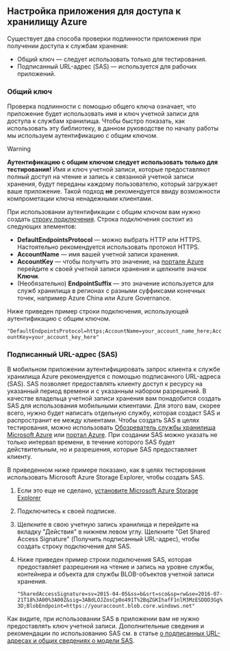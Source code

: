 ## <a name="configure-your-application-to-access-azure-storage"></a>Настройка приложения для доступа к хранилищу Azure
Существует два способа проверки подлинности приложения при получении доступа к службам хранения:

* Общий ключ — следует использовать только для тестирования.
* Подписанный URL-адрес (SAS) — используется для рабочих приложений.

### <a name="shared-key"></a>Общий ключ
Проверка подлинности с помощью общего ключа означает, что приложение будет использовать имя и ключ учетной записи для доступа к службам хранилища. Чтобы быстро показать, как использовать эту библиотеку, в данном руководстве по началу работы мы используем аутентификацию с общим ключом.

> [!WARNING] 
> **Аутентификацию с общим ключом следует использовать только для тестирования!** Имя и ключ учетной записи, которые предоставляют полный доступ на чтение и запись к связанной учетной записи хранения, будут переданы каждому пользователю, который загружает ваше приложение. Такой подход **не** рекомендуется ввиду возможности компрометации ключа ненадежными клиентами.
> 
> 

При использовании аутентификации с общим ключом вам нужно создать [строку подключения](../articles/storage/storage-configure-connection-string.md). Строка подключения состоит из следующих элементов:  

* **DefaultEndpointsProtocol** — можно выбрать HTTP или HTTPS. Настоятельно рекомендуется использовать протокол HTTPS.
* **AccountName** — имя вашей учетной записи хранения.
* **AccountKey** — чтобы получить это значение, на [портале Azure](https://portal.azure.com) перейдите к своей учетной записи хранения и щелкните значок **Ключи**.
* (Необязательно) **EndpointSuffix** — это значение используется для служб хранилища в регионах с разными суффиксами конечных точек, например Azure China или Azure Governance.

Ниже приведен пример строки подключения, использующей аутентификацию с общим ключом.

`"DefaultEndpointsProtocol=https;AccountName=your_account_name_here;AccountKey=your_account_key_here"`

### <a name="shared-access-signatures-sas"></a>Подписанный URL-адрес (SAS)
В мобильном приложении аутентифицировать запрос клиента к службе хранилища Azure рекомендуется с помощью подписанного URL-адреса (SAS). SAS позволяет предоставлять клиенту доступ к ресурсу на указанный период времени и с указанным набором разрешений.
В качестве владельца учетной записи хранения вам понадобится создать SAS для использования мобильными клиентами. Для этого вам, скорее всего, нужно будет написать отдельную службу, которая создаст SAS и распространит ее между клиентами. Чтобы создать SAS в целях тестирования, можно использовать [Обозреватель службы хранилища Microsoft Azure](http://storageexplorer.com) или [портал Azure](https://portal.azure.com). При создании SAS можно указать не только интервал времени, в течение которого SAS будет действительным, но и разрешения, которые SAS предоставляет клиенту.

В приведенном ниже примере показано, как в целях тестирования использовать Microsoft Azure Storage Explorer, чтобы создать SAS.

1. Если это еще не сделано, [установите Microsoft Azure Storage Explorer](http://storageexplorer.com)
2. Подключитесь к своей подписке.
3. Щелкните в свою учетную запись хранилища и перейдите на вкладку "Действия" в нижнем левом углу. Щелкните "Get Shared Access Signature" (Получить подписанный URL-адрес), чтобы создать строку подключения для SAS.
4. Ниже приведен пример строки подключения SAS, которая предоставляет разрешения на чтение и запись на уровне службы, контейнера и объекта для службы BLOB-объектов учетной записи хранения.
   
   `"SharedAccessSignature=sv=2015-04-05&ss=b&srt=sco&sp=rw&se=2016-07-21T18%3A00%3A00Z&sig=3ABdLOJZosCp0o491T%2BqZGKIhafF1nlM3MzESDDD3Gg%3D;BlobEndpoint=https://youraccount.blob.core.windows.net"`

Как видите, при использовании SAS в приложении вам не нужно предоставлять ключ учетной записи. Дополнительные сведения и рекомендации по использованию SAS см. в статье [о подписанных URL-адресах и общих сведениях о модели SAS](../articles/storage/storage-dotnet-shared-access-signature-part-1.md).


